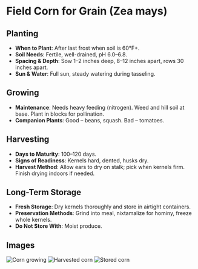 # Field Corn for Grain (Zea mays)

## Planting
- **When to Plant**: After last frost when soil is 60°F+.
- **Soil Needs**: Fertile, well-drained, pH 6.0–6.8.
- **Spacing & Depth**: Sow 1–2 inches deep, 8–12 inches apart, rows 30 inches apart.
- **Sun & Water**: Full sun, steady watering during tasseling.

## Growing
- **Maintenance**: Needs heavy feeding (nitrogen). Weed and hill soil at base. Plant in blocks for pollination.
- **Companion Plants**: Good – beans, squash. Bad – tomatoes.

## Harvesting
- **Days to Maturity**: 100–120 days.
- **Signs of Readiness**: Kernels hard, dented, husks dry.
- **Harvest Method**: Allow ears to dry on stalk; pick when kernels firm. Finish drying indoors if needed.

## Long-Term Storage
- **Fresh Storage**: Dry kernels thoroughly and store in airtight containers.
- **Preservation Methods**: Grind into meal, nixtamalize for hominy, freeze whole kernels.
- **Do Not Store With**: Moist produce.

## Images
![Corn growing](images/corn-grain-growth.jpg)
![Harvested corn](images/corn-grain-harvest.jpg)
![Stored corn](images/corn-grain-storage.jpg)
